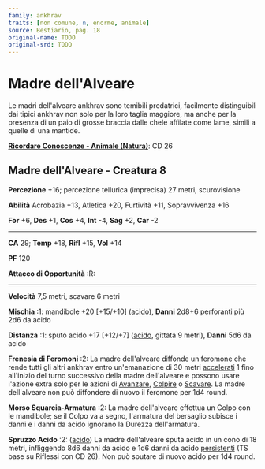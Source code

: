 ```yaml
---
family: ankhrav
traits: [non comune, n, enorme, animale]
source: Bestiario, pag. 18
original-name: TODO
original-srd: TODO
---
```


# Madre dell'Alveare

Le madri dell'alveare ankhrav sono temibili predatrici, facilmente distinguibili
dai tipici ankhrav non solo per la loro taglia maggiore, ma anche per la
presenza di un paio di grosse braccia dalle chele affilate come lame, simili a
quelle di una mantide.

**[Ricordare Conoscenze - Animale (Natura)](/azioni/ricordare-conoscenze)**: CD
26

## Madre dell'Alveare - Creatura 8

**Percezione** +16; percezione tellurica (imprecisa) 27 metri, scurovisione

**Abilità** Acrobazia +13, Atletica +20, Furtività +11, Sopravvivenza +16

**For** +6, **Des** +1, **Cos** +4, **Int** -4, **Sag** +2, **Car** -2

---

**CA** 29; **Temp** +18, **Rifl** +15, **Vol** +14

**PF** 120

**Attacco di Opportunità** :R:

---

**Velocità** 7,5 metri, scavare 6 metri

**Mischia** :1: mandibole +20 \[+15/+10] ([acido](/tratti/acido)), **Danni**
2d8+6 perforanti più 2d6 da acido

**Distanza** :1: sputo acido +17 \[+12/+7] ([acido](/tratti/acido), gittata 9
metri), **Danni** 5d6 da acido

**Frenesia di Feromoni** :2: La madre dell'alveare diffonde un feromone che
rende tutti gli altri ankhrav entro un'emanazione di 30 metri
[accelerati](/condizioni/accelerato) 1 fino all'inizio del turno successivo
della madre dell'alveare e possono usare l'azione extra solo per le azioni di
[Avanzare](/azioni/avanzare), [Colpire](/azioni/colpire) o
[Scavare](/azioni/scavare). La madre dell'alveare non può diffondere di nuovo il
feromone per 1d4 round.

**Morso Squarcia-Armatura** :2: La madre dell'alveare effettua un Colpo con le
mandibole; se il Colpo va a segno, l'armatura del bersaglio subisce i danni e i
danni da acido ignorano la Durezza dell'armatura.

**Spruzzo Acido** :2: ([acido](/tratti/acido)) La madre dell'alveare sputa acido
in un cono di 18 metri, infliggendo 8d6 danni da acido e 1d6 danni da acido
[persistenti](/condizioni/danno-persistente) (TS base su Riflessi con CD 26).
Non può sputare di nuovo acido per 1d4 round.
